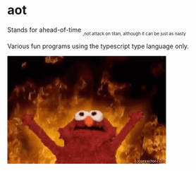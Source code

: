 # aot
Stands for ahead-of-time <sub><sub>,not attack on titan, although it can be just as nasty</sub></sub>

Various fun programs using the typescript type language only.

![me when typescript 4.5 dropped with type instantiation tail recursion optimizations](./best.gif)
